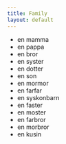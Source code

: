 ```yaml
---
title: Family
layout: default
---
```


* en mamma
* en pappa
* en bror
* en syster
* en dotter
* en son
* en mormor
* en farfar
* en syskonbarn
* en faster
* en moster
* en farbror
* en morbror
* en kusin
